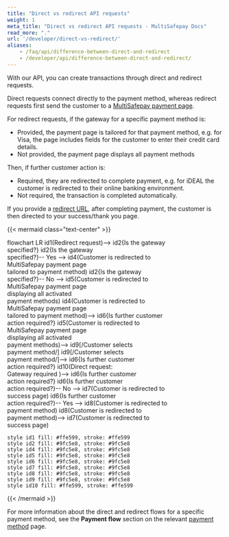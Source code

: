 ```yaml
---
title: "Direct vs redirect API requests"
weight: 1
meta_title: "Direct vs redirect API requests - MultiSafepay Docs"
read_more: "."
url: '/developer/direct-vs-redirect/'
aliases:
    - /faq/api/difference-between-direct-and-redirect
    - /developer/api/difference-between-direct-and-redirect/
---
```


With our API, you can create transactions through direct and redirect requests.

Direct requests connect directly to the payment method, whereas redirect requests first send the customer to a [MultiSafepay payment page](/payment-pages/).

For redirect requests, if the gateway for a specific payment method is:

- Provided, the payment page is tailored for that payment method, e.g. for Visa, the page includes fields for the customer to enter their credit card details. 
- Not provided, the payment page displays all payment methods 

Then, if further customer action is:

- Required, they are redirected to complete payment, e.g. for iDEAL the customer is redirected to their online banking environment. 
- Not required, the transaction is completed automatically. 

If you provide a [redirect URL](/developer/redirect-url/), after completing payment, the customer is then directed to your success/thank you page.
&nbsp;

{{< mermaid class="text-center" >}}

flowchart LR
    id1(Redirect request)--> id2{Is the gateway <br> specified?}
    id2{Is the gateway <br> specified?}-- Yes --> id4(Customer is redirected to <br> MultiSafepay payment page <br> tailored to payment method)
    id2{Is the gateway <br> specified?}-- No --> id5(Customer is redirected to <br> MultiSafepay payment page <br> displaying all activated <br> payment methods)
    id4(Customer is redirected to <br> MultiSafepay payment page <br> tailored to payment method)--> id6{Is further customer <br> action required?}
    id5(Customer is redirected to <br> MultiSafepay payment page <br> displaying all activated <br> payment methods)--> id9[/Customer selects <br> payment method/]
    id9[/Customer selects <br> payment method/]--> id6{Is further customer <br> action required?}
    id10(Direct request: <br> Gateway required )--> id6{Is further customer <br> action required?}
    id6{Is further customer <br> action required?}-- No --> id7(Customer is redirected to <br> success page)
    id6{Is further customer <br> action required?}-- Yes --> id8(Customer is redirected to <br> payment method)
    id8(Customer is redirected to <br> payment method)--> id7(Customer is redirected to <br> success page)

    style id1 fill: #ffe599, stroke: #ffe599
    style id2 fill: #9fc5e8, stroke: #9fc5e8
    style id4 fill: #9fc5e8, stroke: #9fc5e8
    style id5 fill: #9fc5e8, stroke: #9fc5e8
    style id6 fill: #9fc5e8, stroke: #9fc5e8
    style id7 fill: #9fc5e8, stroke: #9fc5e8
    style id8 fill: #9fc5e8, stroke: #9fc5e8
    style id9 fill: #9fc5e8, stroke: #9fc5e8
    style id10 fill: #ffe599, stroke: #ffe599

{{< /mermaid >}}
&nbsp;

For more information about the direct and redirect flows for a specific payment method, see the **Payment flow** section on the relevant [payment method](/payment-methods/) page.

